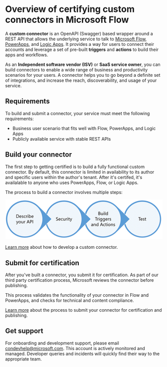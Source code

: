 <properties
    pageTitle=" Overview of certifying custom connectors | Microsoft Flow"
    description="ISVs and SaaS service owners can build connectors and have them certified by Microsoft."
    services=""
    suite="flow"
    documentationCenter="na"
    authors="asavaritayal"
    manager="anneta"
    editor=""
    tags=""/>

<tags
   ms.service="flow"
   ms.devlang="na"
   ms.topic="article"
   ms.tgt_pltfrm="na"
   ms.workload="na"
   ms.date="05/06/2017"
   ms.author="astay"/>


# Overview of certifying custom connectors in Microsoft Flow

A **custom connector** is an OpenAPI (Swagger) based wrapper around a REST API that allows the underlying service to talk to [Microsoft Flow](https://ms.flow.microsoft.com), [PowerApps](https://powerapps.microsoft.com), and [Logic Apps](https://azure.microsoft.com/services/logic-apps). It provides a way for users to connect their accounts and leverage a set of pre-built **triggers** and **actions** to build their apps and workflows.

As an **Independent software vendor (ISV)** or **SaaS service owner**, you can build connectors to enable a wide range of business and productivity scenarios for your users. A connector helps you to go beyond a definite set of integrations, and increase the reach, discoverability, and usage of your service.


## Requirements

To build and submit a connector, your service must meet the following requirements:

- Business user scenario that fits well with Flow, PowerApps, and Logic Apps
- Publicly available service with stable REST APIs


## Build your connector

The first step to getting certified is to build a fully functional custom connector. By default, this connector is limited in availability to its author and specific users within the author's tenant. After it's certifed, it's availalable to anyone who uses PowerApps, Flow, or Logic Apps.

The process to build a connector involves multiple steps:

![custom connector authoring steps](./media/api-connectors-overview/authoring-steps.png)

[Learn more](api-connector-dev.md) about how to develop a custom connector.
 

## Submit for certification

After you've built a connector, you submit it for certification. As part of our third party certification process, Microsoft reviews the connector before publishing.

This process validates the functionality of your connector in Flow and PowerApps, and checks for technical and content compliance.

[Learn more](api-connector-submission.md) about the process to submit your connector for certification and publishing.


## Get support

For onboarding and development support, please email [condevhelp@microsoft.com](mailto:condevhelp@microsoft.com). This account is actively monitored and managed. Developer queries and incidents will quickly find their way to the appropriate team.
